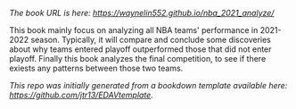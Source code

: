 
*The book URL is here: https://waynelin552.github.io/nba_2021_analyze/*

This book mainly focus on analyzing all NBA teams' performance in 2021-2022 season. Typically, it will compare and conclude some discoveries about why teams entered playoff outperformed those that did not enter playoff. Finally this book analyzes the final competition, to see if there exiests any patterns between those two teams.


*This repo was initially generated from a bookdown template available here: https://github.com/jtr13/EDAVtemplate.*	





